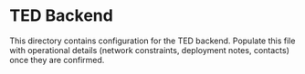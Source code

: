 # TED Backend

This directory contains configuration for the TED backend. Populate this file
with operational details (network constraints, deployment notes, contacts)
once they are confirmed.
